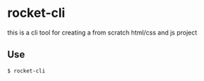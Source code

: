# rocket-cli

this is a cli tool for creating a from scratch html/css and js project

## Use 

```sh
$ rocket-cli
```
